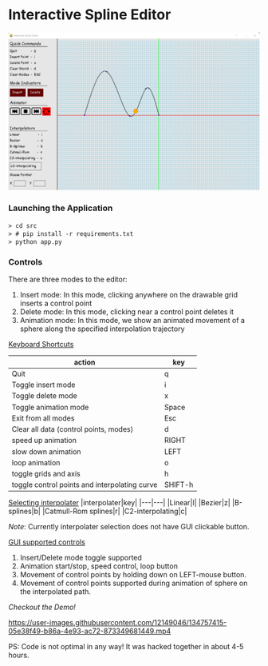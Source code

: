 # Interactive Spline Editor

![Application Layout](demo/app-layout.png?raw=true "Application Layout")


### Launching the Application
```
> cd src
> # pip install -r requirements.txt
> python app.py
```

### Controls

There are three modes to the editor:
1. Insert mode: In this mode, clicking anywhere on the drawable grid inserts a control point
2. Delete mode: In this mode, clicking near a control point deletes it
3. Animation mode: In this mode, we show an animated movement of a sphere along the specified interpolation trajectory

<ins>Keyboard Shortcuts</ins>

|action|key|
|---|---|
|Quit| q|
|Toggle insert mode| i|
|Toggle delete mode| x|
|Toggle animation mode| Space|
|Exit from all modes| Esc|
|Clear all data (control points, modes) | d|
|speed up animation| RIGHT|
|slow down animation| LEFT|
|loop animation| o|
|toggle grids and axis| h|
|toggle control points and interpolating curve | SHIFT-h|

<ins>Selecting interpolater</ins>
|interpolater|key|
|---|---|
|Linear|l|
|Bezier|z|
|B-splines|b|
|Catmull-Rom splines|r|
|C2-interpolating|c|

_Note_: Currently interpolater selection does not have GUI clickable button.

<ins>GUI supported controls</ins>
1. Insert/Delete mode toggle supported
2. Animation start/stop, speed control, loop button
3. Movement of control points by holding down on LEFT-mouse button.
4. Movement of control points supported during animation of sphere on the interpolated path.


*Checkout the Demo!* 

https://user-images.githubusercontent.com/12149046/134757415-05e38f49-b86a-4e93-ac72-873349681449.mp4

PS: Code is not optimal in any way! It was hacked together in about 4-5 hours.
